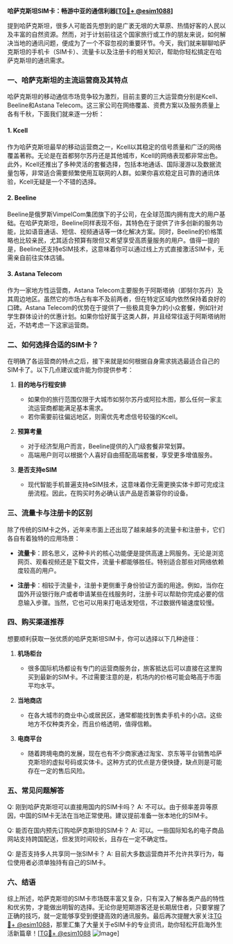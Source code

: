 **哈萨克斯坦SIM卡：畅游中亚的通信利器[[TG💪+ @esim1088](https://t.me/s/esim1088)]**

提到哈萨克斯坦，很多人可能首先想到的是广袤无垠的大草原、热情好客的人民以及丰富的自然资源。然而，对于计划前往这个国家旅行或工作的朋友来说，如何解决当地的通讯问题，便成为了一个不容忽视的重要环节。今天，我们就来聊聊哈萨克斯坦的手机卡（SIM卡）、流量卡以及注册卡的相关知识，帮助你轻松搞定在哈萨克斯坦的通讯需求。

### 一、哈萨克斯坦的主流运营商及其特点

哈萨克斯坦的移动通信市场竞争较为激烈，目前主要的三大运营商分别是Kcell、Beeline和Astana Telecom。这三家公司在网络覆盖、资费方案以及服务质量上各有千秋，下面我们就来逐一分析：

#### 1. Kcell
作为哈萨克斯坦最早的移动运营商之一，Kcell以其稳定的信号质量和广泛的网络覆盖著称。无论是在首都努尔苏丹还是其他城市，Kcell的网络表现都非常出色。此外，Kcell还推出了多种灵活的套餐选择，包括本地通话、国际漫游以及数据流量包等，非常适合需要频繁使用互联网的人群。如果你喜欢稳定且可靠的通讯体验，Kcell无疑是一个不错的选择。

#### 2. Beeline
Beeline是俄罗斯VimpelCom集团旗下的子公司，在全球范围内拥有庞大的用户基础。在哈萨克斯坦，Beeline同样表现不俗，其特色在于提供了许多创新的服务功能，比如语音通话、短信、视频通话等一体化解决方案。同时，Beeline的价格策略也比较亲民，尤其适合预算有限但又希望享受高质量服务的用户。值得一提的是，Beeline还支持eSIM技术，这意味着你可以通过线上方式直接激活SIM卡，无需亲自前往实体店铺。

#### 3. Astana Telecom
作为一家地方性运营商，Astana Telecom主要服务于阿斯塔纳（即努尔苏丹）及其周边地区。虽然它的市场占有率不及前两者，但在特定区域内依然保持着良好的口碑。Astana Telecom的优势在于提供了一些极具竞争力的小众套餐，例如针对学生群体设计的优惠计划。如果你恰好属于这类人群，并且经常往返于阿斯塔纳附近，不妨考虑一下这家运营商。

### 二、如何选择合适的SIM卡？

在明确了各运营商的特点之后，接下来就是如何根据自身需求挑选最适合自己的SIM卡了。以下几点建议或许能为你提供参考：

1. **目的地与行程安排**
   - 如果你的旅行范围仅限于大城市如努尔苏丹或阿拉木图，那么任何一家主流运营商都能满足基本需求。
   - 若你需要前往偏远地区，则需优先考虑信号较强的Kcell。
   
2. **预算考量**
   - 对于经济型用户而言，Beeline提供的入门级套餐非常划算。
   - 高端用户则可以根据个人喜好自由搭配高端套餐，享受更多增值服务。

3. **是否支持eSIM**
   - 现代智能手机普遍支持eSIM技术，这意味着你无需更换实体卡即可完成注册流程。因此，在购买时务必确认该产品是否兼容你的设备。

### 三、流量卡与注册卡的区别

除了传统的SIM卡之外，近年来市面上还出现了越来越多的流量卡和注册卡，它们各自有着独特的应用场景：

- **流量卡**：顾名思义，这种卡片的核心功能便是提供高速上网服务。无论是浏览网页、观看视频还是下载文件，流量卡都能够胜任。特别适合那些对网络依赖度较高的用户。
  
- **注册卡**：相较于流量卡，注册卡更侧重于身份验证方面的用途。例如，当你在国外开设银行账户或者申请某些在线服务时，注册卡可以帮助你完成必要的信息输入步骤。当然，它也可以用来打电话发短信，不过数据传输速度较慢。

### 四、购买渠道推荐

想要顺利获取一张优质的哈萨克斯坦SIM卡，你可以选择以下几种途径：

1. **机场柜台**
   - 很多国际机场都设有专门的运营商服务台，旅客抵达后可以直接在这里购买到最新的SIM卡。不过需要注意的是，机场内的价格可能会略高于市面平均水平。

2. **当地商店**
   - 在各大城市的商业中心或居民区，通常都能找到售卖手机卡的小店。这些地方不仅种类齐全，而且价格透明，值得信赖。

3. **电商平台**
   - 随着跨境电商的发展，现在也有不少商家通过淘宝、京东等平台销售哈萨克斯坦的虚拟号码或实体卡。这种方式的优点是方便快捷，缺点则是可能存在一定的售后风险。

### 五、常见问题解答

Q: 刚到哈萨克斯坦可以直接用国内的SIM卡吗？
A: 不可以。由于频率差异等原因，中国的SIM卡无法在当地正常使用。建议提前准备一张本地化的SIM卡。

Q: 能否在国内预先订购哈萨克斯坦的SIM卡？
A: 可以。一些国际知名的电子商品网站支持跨国配送，但发货时间较长，且存在一定不确定性。

Q: 是否支持多人共享同一张SIM卡？
A: 目前大多数运营商并不允许共享行为，每位使用者必须单独持有自己的SIM卡。

### 六、结语

综上所述，哈萨克斯坦的SIM卡市场既丰富又复杂，只有深入了解各类产品的特性和优劣势，才能做出明智的选择。无论你是短期游客还是长期居住者，只要掌握了正确的技巧，就一定能够享受到便捷高效的通讯服务。最后再次提醒大家关注[TG💪+ @esim1088](https://t.me/s/esim1088)，那里汇集了大量关于eSIM卡的专业资讯，助你轻松开启海外生活新篇章！[[TG💪+ @esim1088](https://t.me/s/esim1088) ![Image](https://i.postimg.cc/4NQfJmqS/Snipaste-2025-05-13-00-14-12.png)]